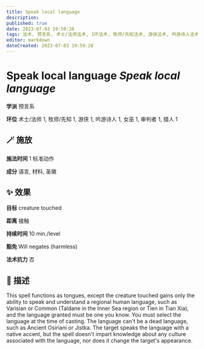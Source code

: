 ```yaml
---
title: Speak local language
description: 
published: true
date: 2023-07-03 19:59:28
tags: 法术, 预言系, 术士/法师法术, 1环法术, 牧师/先知法术, 游侠法术, 吟游诗人法术, 女巫法术, 审判者法术, 猎人法术
editor: markdown
dateCreated: 2023-07-03 19:59:28
---
```


# **Speak local language** *Speak local language*

**学派** 预言系 

**环位** 术士/法师 1, 牧师/先知 1, 游侠 1, 吟游诗人 1, 女巫 1, 审判者 1, 猎人 1

## 🪄 施放

**施法时间** 1 标准动作

**成分** 语言, 材料, 圣徽

## ✨ 效果 

**目标** creature touched 

**距离** 接触  

**持续时间** 10 min./level 

**豁免** Will negates (harmless)

**法术抗力** 否

## 📖 描述

This spell functions as tongues, except the creature touched gains only the ability to speak and understand a regional human language, such as Varisian or Common (Taldane in the Inner Sea region or Tien in Tian Xia), and the language granted must be one you know. You must select the language at the time of casting. The language can't be a dead language, such as Ancient Osiriani or Jistka. The target speaks the language with a native accent, but the spell doesn't impart knowledge about any culture associated with the language, nor does it change the target's appearance.
    